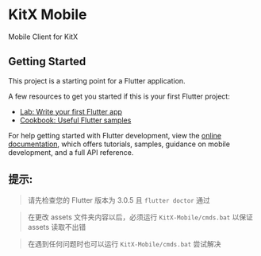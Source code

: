 # KitX Mobile

Mobile Client for KitX

## Getting Started

This project is a starting point for a Flutter application.

A few resources to get you started if this is your first Flutter project:

- [Lab: Write your first Flutter app](https://docs.flutter.dev/get-started/codelab)
- [Cookbook: Useful Flutter samples](https://docs.flutter.dev/cookbook)

For help getting started with Flutter development, view the
[online documentation](https://docs.flutter.dev/), which offers tutorials,
samples, guidance on mobile development, and a full API reference.

## 提示:

> 请先检查您的 Flutter 版本为 3.0.5 且 `flutter doctor` 通过

> 在更改 assets 文件夹内容以后，必须运行 `KitX-Mobile/cmds.bat` 以保证 assets 读取不出错

> 在遇到任何问题时也可以运行 `KitX-Mobile/cmds.bat` 尝试解决
